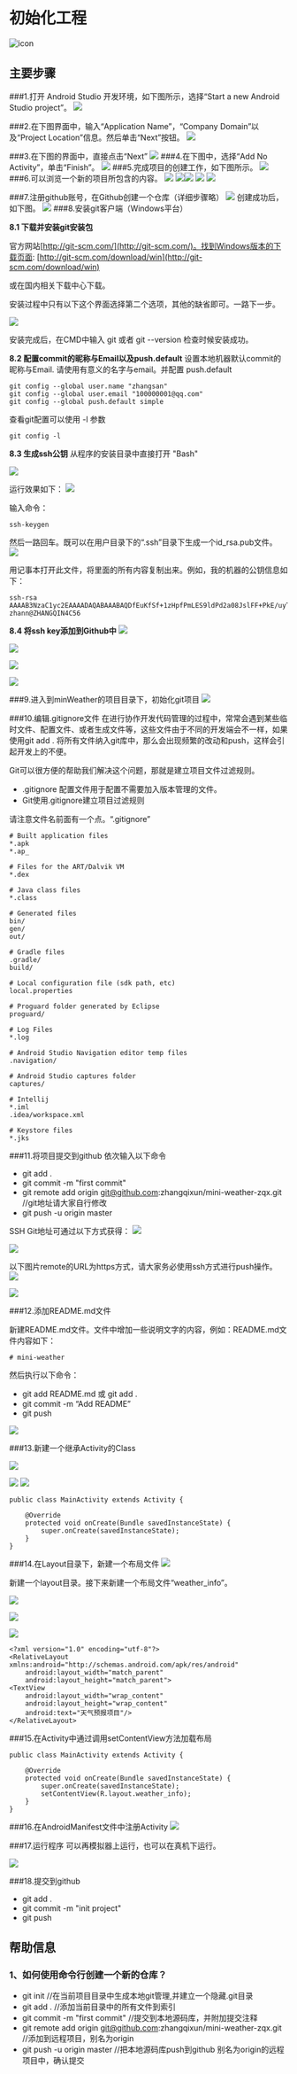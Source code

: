 # 初始化工程
![icon](http://mobile100.zhangqx.com/assets/images/lp2.jpg)




## 主要步骤

###1.打开 Android	Studio 开发环境，如下图所示，选择“Start	a	new	Android	Studio	project”。
![](imags/01/1-1.png)

###2.在下图界面中，输入“Application	Name”，“Company	Domain”以及“Project	Location”信息。然后单击“Next”按钮。
![](imags/01/1-2.png)

###3.在下图的界面中，直接点击“Next”
![](imags/01/1-3.png)
###4.在下图中，选择“Add No Activity”，单击“Finish”。
![](imags/01/1-4.png)
###5.完成项目的创建工作，如下图所示。
![](imags/01/1-5.png)
###6.可以浏览一个新的项目所包含的内容。
![](imags/01/1-6.png)
![](imags/01/1-7.png)![](imags/01/1-8.png)
![](imags/01/1-15.png)
![](imags/01/1-16.png)

###7.注册github账号，在Github创建一个仓库（详细步骤略）
![](imags/01/1-10.png)
创建成功后，如下图。
![](imags/01/1-11.png)
###8.安装git客户端（Windows平台）

**8.1 下载并安装git安装包**

官方网站[http://git-scm.com/](http://git-scm.com/)。找到Windows版本的下载页面: [http://git-scm.com/download/win](http://git-scm.com/download/win)

或在国内相关下载中心下载。


安装过程中只有以下这个界面选择第二个选项，其他的缺省即可。一路下一步。

![](imags/01/1-07_GitPath.png)

安装完成后，在CMD中输入 git 或者 git --version 检查时候安装成功。

**8.2 配置commit的昵称与Email以及push.default**
设置本地机器默认commit的昵称与Email. 请使用有意义的名字与email。并配置 push.default

```
git config --global user.name "zhangsan"
git config --global user.email "100000001@qq.com"
git config --global push.default simple
```

查看git配置可以使用 -l 参数

```
git config -l
```

**8.3 生成ssh公钥**
从程序的安装目录中直接打开 "Bash"

![](imags/01/1-18.png)

运行效果如下：
![](imags/01/1-19.png)

输入命令：
```
ssh-keygen
```
然后一路回车。既可以在用户目录下的“.ssh”目录下生成一个id_rsa.pub文件。
![](imags/01/1-20.png)

用记事本打开此文件，将里面的所有内容复制出来。例如，我的机器的公钥信息如下：
```
ssh-rsa AAAAB3NzaC1yc2EAAAADAQABAAABAQDfEuKfSf+1zHpfPmLES9ldPd2a08JslFF+PkE/uyT8Z/l1IKfadBS7c6fjJbJJCtfIsHz9WwL+ZrmqxbL0GTUeVkybFw6qRAUeZW2880si0FuHP4Ff0eZTcDEQKnrNx/zuakLYC+JKG8JsafUBe/3QgsAEOsiO79/ZQcmTrgz66ZiKi/ki80y5mc8evZR/3WSNK0eH4xneRWOtU9Upxxrbc1v/8JkHgj548VrZKZWYANoTdP/h3HjmSerpjd0KqJzS97RAOBev6hIELQ9aQn06uaghIhj3E36Q6JWANXsEcPYXy4/hbzLH4n4l235D9BDDq+ZVf zhann@ZHANGQIN4C56
```


**8.4 将ssh key添加到Github中**
![](imags/01/1-21.png)

![](imags/01/1-22.png)

![](imags/01/1-23.png)

![](imags/01/1-24.png)


###9.进入到minWeather的项目目录下，初始化git项目
![](imags/01/1-9.png)

###10.编辑.gitignore文件
在进行协作开发代码管理的过程中，常常会遇到某些临时文件、配置文件、或者生成文件等，这些文件由于不同的开发端会不一样，如果使用git add . 将所有文件纳入git库中，那么会出现频繁的改动和push，这样会引起开发上的不便。

Git可以很方便的帮助我们解决这个问题，那就是建立项目文件过滤规则。
* .gitignore 配置文件用于配置不需要加入版本管理的文件。
* Git使用.gitignore建立项目过滤规则

请注意文件名前面有一个点。“.gitignore”

```
# Built application files
*.apk
*.ap_

# Files for the ART/Dalvik VM
*.dex

# Java class files
*.class

# Generated files
bin/
gen/
out/

# Gradle files
.gradle/
build/

# Local configuration file (sdk path, etc)
local.properties

# Proguard folder generated by Eclipse
proguard/

# Log Files
*.log

# Android Studio Navigation editor temp files
.navigation/

# Android Studio captures folder
captures/

# Intellij
*.iml
.idea/workspace.xml

# Keystore files
*.jks
```


###11.将项目提交到github
依次输入以下命令
* git add . 
* git commit -m "first commit" 
* git remote add origin git@github.com:zhangqixun/mini-weather-zqx.git //git地址请大家自行修改
* git push -u origin master 

SSH Git地址可通过以下方式获得：
![](imags/01/1-25.png)


![](imags/01/1-26.png)

以下图片remote的URL为https方式，请大家务必使用ssh方式进行push操作。
![](imags/01/1-12.png)

![](imags/01/1-13.png)

###12.添加README.md文件

新建README.md文件。文件中增加一些说明文字的内容，例如：README.md文件内容如下：
```
# mini-weather
```
然后执行以下命令：
* git add README.md   或 git add .
* git commit -m “Add README”
* git push

![](imags/01/1-14.png)

###13.新建一个继承Activity的Class

![](imags/01/2-2.png)

![](imags/01/2-3.png)
![](imags/01/2-4.png)

```
public class MainActivity extends Activity {

    @Override
    protected void onCreate(Bundle savedInstanceState) {
        super.onCreate(savedInstanceState);
    }
}

```
###14.在Layout目录下，新建一个布局文件
![](imags/01/2-5.png)

新建一个layout目录。接下来新建一个布局文件“weather_info”。

![](imags/01/2-6.png)

![](imags/01/2-7.png)

![](imags/01/2-8.png)
```
<?xml version="1.0" encoding="utf-8"?>
<RelativeLayout xmlns:android="http://schemas.android.com/apk/res/android"
    android:layout_width="match_parent"
    android:layout_height="match_parent">
<TextView
    android:layout_width="wrap_content"
    android:layout_height="wrap_content"
    android:text="天气预报项目"/>
</RelativeLayout>

```



###15.在Activity中通过调用setContentView方法加载布局


```
public class MainActivity extends Activity {

    @Override
    protected void onCreate(Bundle savedInstanceState) {
        super.onCreate(savedInstanceState);
        setContentView(R.layout.weather_info);
    }
}
```

###16.在AndroidManifest文件中注册Activity
![](imags/01/2-9.png)


###17.运行程序
可以再模拟器上运行，也可以在真机下运行。


![](imags/01/2-10.png)

###18.提交到github

* git add .
* git commit -m "init project" 
* git push


## 帮助信息
### 1、如何使用命令行创建一个新的仓库？
* git init //在当前项目目录中生成本地git管理,并建立一个隐藏.git目录
* git add . //添加当前目录中的所有文件到索引
* git commit -m "first commit" //提交到本地源码库，并附加提交注释
* git remote add origin git@github.com:zhangqixun/mini-weather-zqx.git //添加到远程项目，别名为origin
* git push -u origin master //把本地源码库push到github 别名为origin的远程项目中，确认提交




